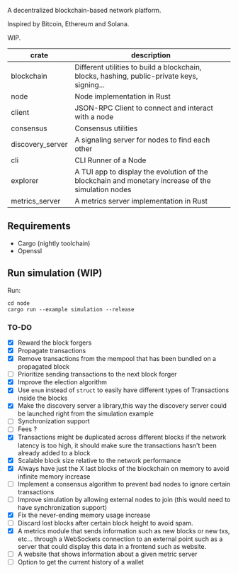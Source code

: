 A decentralized blockchain-based network platform.

Inspired by Bitcoin, Ethereum and Solana.

WIP.

| crate            | description                                                                                          |
|------------------|------------------------------------------------------------------------------------------------------|
| blockchain       | Different utilities to build a blockchain, blocks, hashing, public-private keys, signing...          |
| node             | Node implementation in Rust                                                                          |
| client           | JSON-RPC Client to connect and interact with a node                                                  |
| consensus        | Consensus utilities                                                                                  |
| discovery_server | A signaling server for nodes to find each other                                                      |
| cli              | CLI Runner of a Node                                                                                 |
| explorer         | A TUI app to display the evolution of the blockchain and monetary increase of the simulation nodes   |
| metrics_server   | A metrics server implementation in Rust                                                              |

## Requirements
- Cargo (nightly toolchain)
- Openssl

## Run simulation (WIP)
Run:
```shell
cd node
cargo run --example simulation --release
```

### TO-DO
- [x] Reward the block forgers
- [x] Propagate transactions
- [x] Remove transactions from the mempool that has been bundled on a propagated block
- [ ] Prioritize sending transactions to the next block forger
- [x] Improve the election algorithm
- [x] Use `enum` instead of `struct` to easily have different types of Transactions inside the blocks 
- [x] Make the discovery server a library,this way the discovery server could be launched right from the simulation example
- [ ] Synchronization support
- [ ] Fees ?
- [x] Transactions might be duplicated across different blocks if the network latency is too high, it should make sure the transactions  hasn't been already added to a block
- [x] Scalable block size relative to the network performance
- [x] Always have just the X last blocks of the blockchain on memory to avoid infinite memory increase
- [ ] Implement a consensus algorithm to prevent bad nodes to ignore certain transactions
- [ ] Improve simulation by allowing external nodes to join (this would need to have synchronization support)
- [x] Fix the never-ending memory usage increase
- [ ] Discard lost blocks after certain block height to avoid spam.
- [x] A metrics module that sends information such as new blocks or new txs, etc... through a WebSockets connection to an external point such as a server that could display this data in a frontend such as website.
- [ ] A website that shows information about a given metric server
- [ ] Option to get the current history of a wallet